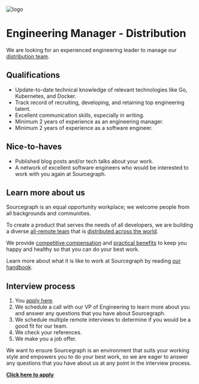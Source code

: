 ![logo](https://sourcegraph.com/.assets/img/sourcegraph-light-head-logo.svg)

# Engineering Manager - Distribution

We are looking for an experienced engineering leader to manage our [distribution team](https://about.sourcegraph.com/handbook/engineering/distribution).

## Qualifications

- Update-to-date technical knowledge of relevant technologies like Go, Kubernetes, and Docker.
- Track record of recruiting, developing, and retaining top engineering talent.
- Excellent communication skills, especially in writing.
- Minimum 2 years of experience as an engineering manager.
- Minimum 2 years of experience as a software engineer.

## Nice-to-haves

- Published blog posts and/or tech talks about your work.
- A network of excellent software engineers who would be interested to work with you again at Sourcegraph.

## Learn more about us

Sourcegraph is an equal opportunity workplace; we welcome people from all backgrounds and communities.

To create a product that serves the needs of all developers, we are building a diverse [all-remote team](https://about.sourcegraph.com/company/remote) that is [distributed across the world](https://about.sourcegraph.com/company/team).

We provide [competitive compensation](https://about.sourcegraph.com/handbook/people-ops/compensation) and [practical benefits](https://about.sourcegraph.com/handbook/people-ops/benefits-and-perks) to keep you happy and healthy so that you can do your best work.

Learn more about what it is like to work at Sourcegraph by reading [our handbook](https://about.sourcegraph.com/handbook/).

## Interview process

1. You [apply here](https://jobs.lever.co/sourcegraph/2c49d330-4185-42f6-a150-70ae64056474).
1. We schedule a call with our VP of Engineering to learn more about you and answer any questions that you have about Sourcegraph.
1. We schedule multiple remote interviews to determine if you would be a good fit for our team.
1. We check your references.
1. We make you a job offer.

We want to ensure Sourcegraph is an environment that suits your working style and empowers you to do your best work, so we are eager to answer any questions that you have about us at any point in the interview process.

**[Click here to apply](https://jobs.lever.co/sourcegraph/2c49d330-4185-42f6-a150-70ae64056474)**

